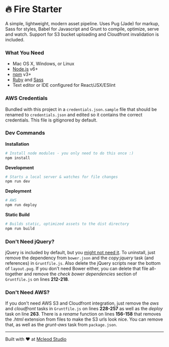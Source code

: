 # 🔥 Fire Starter

A simple, lightweight, modern asset pipeline. Uses Pug (Jade) for markup, Sass for styles, Babel for Javascript and Grunt to compile, optimize, serve and watch. Support for S3 bucket uploading and Cloudfront invalidation is included.

### What You Need

  * Mac OS X, Windows, or Linux
  * [Node.js](https://nodejs.org/) v6+
  * [npm](https://docs.npmjs.com/) v3+
  * [Ruby](https://www.ruby-lang.org/en/) and [Sass](http://sass-lang.com/)
  * Text editor or IDE configured for React/JSX/ESlint

### AWS Credentials

Bundled with this project in a `credentials.json.sample` file that should be renamed to `credentials.json` and edited so it contains the correct credentials. This file is gitignored by default.

### Dev Commands

**Installation**
```bash
# Install node modules - you only need to do this once :)
npm install
```

**Development**

```bash
# Starts a local server & watches for file changes
npm run dev
```

**Deployment**

```bash
# AWS
npm run deploy
```

**Static Build**

```bash
# Builds static, optimized assets to the dist directory
npm run build
```

### Don't Need jQuery?

jQuery is included by default, but you [might not need it](http://youmightnotneedjquery.com/). To uninstall, just remove the dependency from `bower.json` and the _copy:jquery_ task (and references) in `Gruntfile.js`. Also delete the jQuery scripts near the bottom of `layout.pug`. If you don't need Bower either, you can delete that file all-together and remove the _check bower dependencies_ section of `Gruntfile.js` on lines **212-218**.

### Don't Need AWS?

If you don't need AWS S3 and Cloudfront integration, just remove the _aws_ and _cloudfront_ tasks in `Gruntfile.js` on lines **228-257** as well as the _deploy_ task on line **263**. There is a _rename_ function on lines **156-158** that removes the _.html_ extension from files to make the S3 urls look nice. You can remove that, as well as the _grunt-aws_ task from `package.json`.

---
Built with ♥ at [Mcleod Studio](https://mcleod.studio)
